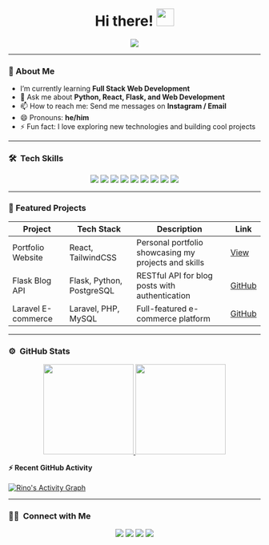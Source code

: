 <h1 align="center">Hi there! <img src="https://media.giphy.com/media/TEnXkcsHrP4YedChhA/giphy.gif" width="35"></h1>

<p align="center">
  <a href="https://github.com/rinoodev"><img src="https://readme-typing-svg.herokuapp.com?font=Fira+Code&size=24&pause=1000&color=00FF00&width=600&lines=Full+Stack+Developer;Python+|+React+|+Flask;Building+Web+Applications+and+APIs;Still+Learning+and+Exploring"/></a>
</p>

---

### 🌱 About Me
- I’m currently learning **Full Stack Web Development**  
- 💬 Ask me about **Python, React, Flask, and Web Development**  
- 📫 How to reach me: Send me messages on **Instagram / Email**  
- 😄 Pronouns: **he/him**  
- ⚡ Fun fact: I love exploring new technologies and building cool projects  

---

### 🛠 &nbsp;Tech Skills

<p align="center">
  <img src="https://img.shields.io/badge/HTML-90%25-blue?style=for-the-badge&logo=html5&logoColor=white" />
  <img src="https://img.shields.io/badge/CSS-85%25-blue?style=for-the-badge&logo=css3&logoColor=white" />
  <img src="https://img.shields.io/badge/JavaScript-80%25-yellow?style=for-the-badge&logo=javascript&logoColor=black" />
  <img src="https://img.shields.io/badge/PHP-70%25-purple?style=for-the-badge&logo=php&logoColor=white" />
  <img src="https://img.shields.io/badge/Laravel-75%25-red?style=for-the-badge&logo=laravel&logoColor=white" />
  <img src="https://img.shields.io/badge/Flask-70%25-lightgrey?style=for-the-badge&logo=flask&logoColor=black" />
  <img src="https://img.shields.io/badge/React-80%25-blue?style=for-the-badge&logo=react&logoColor=white" />
  <img src="https://img.shields.io/badge/Python-85%25-blue?style=for-the-badge&logo=python&logoColor=white" />
  <img src="https://img.shields.io/badge/TailwindCSS-75%25-cyan?style=for-the-badge&logo=tailwind-css&logoColor=white" />
</p>

---

### 🚀 Featured Projects

| Project | Tech Stack | Description | Link |
|---------|------------|-------------|------|
| Portfolio Website | React, TailwindCSS | Personal portfolio showcasing my projects and skills | [View](https://rinoodev.netlify.app) |
| Flask Blog API | Flask, Python, PostgreSQL | RESTful API for blog posts with authentication | [GitHub](https://github.com/rinoodev/flask-blog-api) |
| Laravel E-commerce | Laravel, PHP, MySQL | Full-featured e-commerce platform | [GitHub](https://github.com/rinoodev/laravel-ecommerce) |

---

### ⚙️ &nbsp;GitHub Stats

<p align="center">
  <a href="https://github.com/rinoodev">
    <img height="180em" src="https://github-readme-stats-eight-theta.vercel.app/api?username=rinoodev&show_icons=true&theme=algolia&include_all_commits=true&count_private=true"/>
    <img height="180em" src="https://github-readme-stats-eight-theta.vercel.app/api/top-langs/?username=rinoodev&layout=compact&langs_count=8&theme=algolia&include_all_commits=true&count_private=true"/>
  </a>
</p>

<summary><b>⚡ Recent GitHub Activity</b></summary>
<br/>
<a href="https://github.com/rinoodev"><img alt="Rino's Activity Graph" src="https://activity-graph.herokuapp.com/graph?username=rinoodev&custom_title=Rino's%20Contribution%20Graph&theme=react-dark" /></a>
<br/>

---

### 🤝🏻 &nbsp;Connect with Me

<p align="center">
<a href="mailto:satyaari647@gmail.com"><img src="https://img.shields.io/badge/-Email-D14836?style=flat&logo=Gmail&logoColor=white"/></a>
<a href="https://www.instagram.com/rnowjyo_/"><img src="https://img.shields.io/badge/-Instagram-E4405F?style=flat&logo=Instagram&logoColor=white"/></a>
<a href="https://www.linkedin.com/in/rinoodev/"><img src="https://img.shields.io/badge/-LinkedIn-0077B5?style=flat&logo=Linkedin&logoColor=white"/></a>
<a href="https://rinoodev.netlify.app"><img src="https://img.shields.io/badge/-Netlify-00C7B7?style=flat&logo=netlify&logoColor=white"/></a>
</p>
